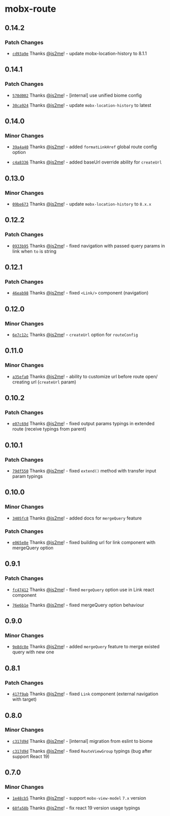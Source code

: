 # mobx-route

## 0.14.2

### Patch Changes

- [`cd93a9e`](https://github.com/js2me/mobx-route/commit/cd93a9e7620bb0cbe7c865c4f33f178d796fe193) Thanks [@js2me](https://github.com/js2me)! - update mobx-location-history to 8.1.1

## 0.14.1

### Patch Changes

- [`570d002`](https://github.com/js2me/mobx-route/commit/570d002d654f4b0e8d2a7fa0e1de6dc947890dd5) Thanks [@js2me](https://github.com/js2me)! - [internal] use unified biome config

- [`30ca924`](https://github.com/js2me/mobx-route/commit/30ca924e5e74d3555fee0bb4527b8e4988b3bc39) Thanks [@js2me](https://github.com/js2me)! - update `mobx-location-history` to latest

## 0.14.0

### Minor Changes

- [`39a4a40`](https://github.com/js2me/mobx-route/commit/39a4a40be52464d7adf158d1ffe582ba9ddca2ba) Thanks [@js2me](https://github.com/js2me)! - added `formatLinkHref` global route config option

- [`c4a8336`](https://github.com/js2me/mobx-route/commit/c4a8336ed044723b52a8fa50aec72b0d2fea87d2) Thanks [@js2me](https://github.com/js2me)! - added baseUrl override ability for `createUrl`

## 0.13.0

### Minor Changes

- [`09be673`](https://github.com/js2me/mobx-route/commit/09be6735ab62a8406debde37bdfefd9ac5b085c1) Thanks [@js2me](https://github.com/js2me)! - update `mobx-location-history` to `8.x.x`

## 0.12.2

### Patch Changes

- [`0933b95`](https://github.com/js2me/mobx-route/commit/0933b9543d76a2f87f9c5ee316963920a1ada9b7) Thanks [@js2me](https://github.com/js2me)! - fixed navigation with passed query params in link when `to` is string

## 0.12.1

### Patch Changes

- [`46eab98`](https://github.com/js2me/mobx-route/commit/46eab98fa76cf7a05f2a4152b2f518ff97551c41) Thanks [@js2me](https://github.com/js2me)! - fixed `<Link/>` component (navigation)

## 0.12.0

### Minor Changes

- [`6e7c12c`](https://github.com/js2me/mobx-route/commit/6e7c12c234169eb9b1735652ad32e0212ca2034f) Thanks [@js2me](https://github.com/js2me)! - `createUrl` option for `routeConfig`

## 0.11.0

### Minor Changes

- [`a35efa0`](https://github.com/js2me/mobx-route/commit/a35efa0384bb17528cc163dc88ee22fee484359f) Thanks [@js2me](https://github.com/js2me)! - ability to customize url before route open/ creating url (`createUrl` param)

## 0.10.2

### Patch Changes

- [`e07c69d`](https://github.com/js2me/mobx-route/commit/e07c69de568fd0145504c1f52670163b1079d317) Thanks [@js2me](https://github.com/js2me)! - fixed output params typings in extended route (receive typings from parent)

## 0.10.1

### Patch Changes

- [`79df550`](https://github.com/js2me/mobx-route/commit/79df55031aaebd38e30ee00df6674421ab349bdd) Thanks [@js2me](https://github.com/js2me)! - fixed `extend()` method with transfer input param typings

## 0.10.0

### Minor Changes

- [`3405fc8`](https://github.com/js2me/mobx-route/commit/3405fc8aae294338b0efe2d25ccb5f432fda6896) Thanks [@js2me](https://github.com/js2me)! - added docs for `mergeQuery` feature

### Patch Changes

- [`e065e8e`](https://github.com/js2me/mobx-route/commit/e065e8e5eaaa2306aedd5f2504ad271d4e35ce3b) Thanks [@js2me](https://github.com/js2me)! - fixed building url for link component with mergeQuery option

## 0.9.1

### Patch Changes

- [`fc47412`](https://github.com/js2me/mobx-route/commit/fc4741200e0a1376e70db59173bfdf853adacdff) Thanks [@js2me](https://github.com/js2me)! - fixed `mergeQuery` option use in Link react component

- [`76e6b1e`](https://github.com/js2me/mobx-route/commit/76e6b1e10a6e1d89cab2362ebaee08f12308b695) Thanks [@js2me](https://github.com/js2me)! - fixed mergeQuery option behaviour

## 0.9.0

### Minor Changes

- [`9e8dc8e`](https://github.com/js2me/mobx-route/commit/9e8dc8ed88a79bad25f0f06a40abb37bc5ab4a85) Thanks [@js2me](https://github.com/js2me)! - added `mergeQuery` feature to merge existed query with new one

## 0.8.1

### Patch Changes

- [`417f9ab`](https://github.com/js2me/mobx-route/commit/417f9ab6925f71069e6cef01d1dd80ba0c8ae7d8) Thanks [@js2me](https://github.com/js2me)! - fixed `Link` component (external navigation with target)

## 0.8.0

### Minor Changes

- [`c317d9d`](https://github.com/js2me/mobx-route/commit/c317d9dcff60b88d46516afedd10aacd8ee0315d) Thanks [@js2me](https://github.com/js2me)! - [internal] migration from eslint to biome

- [`c317d9d`](https://github.com/js2me/mobx-route/commit/c317d9dcff60b88d46516afedd10aacd8ee0315d) Thanks [@js2me](https://github.com/js2me)! - fixed `RouteViewGroup` typings (bug after support React 19)

## 0.7.0

### Minor Changes

- [`1e48cb5`](https://github.com/js2me/mobx-route/commit/1e48cb51106fdb1e4c5154f79d1a19bf5e838bab) Thanks [@js2me](https://github.com/js2me)! - support `mobx-view-model` `7.x` version

- [`68fa58b`](https://github.com/js2me/mobx-route/commit/68fa58b81ce1b6edde299dccfcbeb69dd32b8f63) Thanks [@js2me](https://github.com/js2me)! - fix react 19 version usage typings
